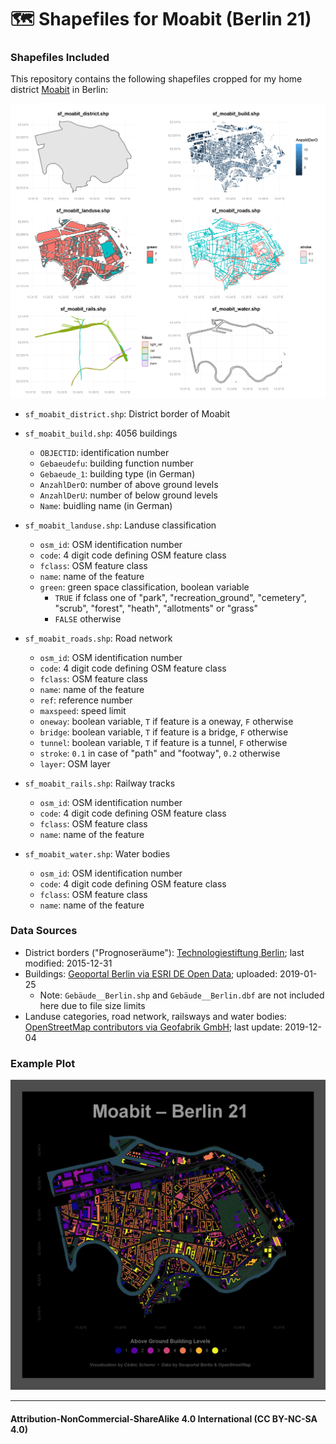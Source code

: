 # 🗺  Shapefiles for Moabit (Berlin 21)

### Shapefiles Included
This repository contains the following shapefiles cropped for my home district [Moabit](https://en.wikipedia.org/wiki/Moabit) in Berlin:

![./plots/Shapes_Overview.png](https://raw.githubusercontent.com/Z3tt/moabit_shapes/master/plots/Shapes_Overview.png)

* `sf_moabit_district.shp`: District border of Moabit

* `sf_moabit_build.shp`: 4056 buildings
  - `OBJECTID`: identification number
  - `Gebaeudefu`: building function number
  - `Gebaeude_1`: building type (in German)
  - `AnzahlDerO`: number of above ground levels
  - `AnzahlDerU`: number of below ground levels
  - `Name`: buidling name (in German)  

* `sf_moabit_landuse.shp`: Landuse classification
  - `osm_id`: OSM identification number
  - `code`: 4 digit code defining OSM feature class
  - `fclass`: OSM feature class
  - `name`: name of the feature
  - `green`: green space classification, boolean variable
    * `TRUE` if fclass one of "park", "recreation_ground", "cemetery", "scrub", "forest", "heath", "allotments" or "grass"
    * `FALSE` otherwise

* `sf_moabit_roads.shp`: Road network
  - `osm_id`: OSM identification number
  - `code`: 4 digit code defining OSM feature class
  - `fclass`: OSM feature class
  - `name`: name of the feature
  - `ref`: reference number
  - `maxspeed`: speed limit
  - `oneway`: boolean variable, `T` if feature is a oneway, `F` otherwise
  - `bridge`: boolean variable, `T` if feature is a bridge, `F` otherwise
  - `tunnel`: boolean variable, `T` if feature is a tunnel, `F` otherwise
  - `stroke`: `0.1` in case of "path" and "footway", `0.2` otherwise
  - `layer`: OSM layer  

* `sf_moabit_rails.shp`: Railway tracks
  - `osm_id`: OSM identification number
  - `code`: 4 digit code defining OSM feature class
  - `fclass`: OSM feature class
  - `name`: name of the feature  

* `sf_moabit_water.shp`: Water bodies
  - `osm_id`: OSM identification number
  - `code`: 4 digit code defining OSM feature class
  - `fclass`: OSM feature class
  - `name`: name of the feature

### Data Sources
* District borders ("Prognoseräume"): [Technologiestiftung Berlin](https://data.technologiestiftung-berlin.de/dataset/lor_prognoseraeume/en); last modified: 2015-12-31
* Buildings: [Geoportal Berlin via ESRI DE Open Data](https://opendata-esri-de.opendata.arcgis.com/datasets/ecf431fd8c394ee1b2fd7d54563e7b81_0); uploaded: 2019-01-25
  - Note: `Gebäude__Berlin.shp` and `Gebäude__Berlin.dbf` are not included here due to file size limits
* Landuse categories, road network, railsways and water bodies: [OpenStreetMap contributors via Geofabrik GmbH](https://download.geofabrik.de/europe/germany/berlin.html); last update: 2019-12-04

### Example Plot
![./plots/Moabit_By_Levels.png](https://raw.githubusercontent.com/Z3tt/moabit_shapes/master/plots/Moabit_By_Levels.png)

***

#### Attribution-NonCommercial-ShareAlike 4.0 International (CC BY-NC-SA 4.0)
<div style="width:300px; height:200px">
<img src=https://camo.githubusercontent.com/00f7814990f36f84c5ea74cba887385d8a2f36be/68747470733a2f2f646f63732e636c6f7564706f7373652e636f6d2f696d616765732f63632d62792d6e632d73612e706e67 alt="" height="42">
</div>
